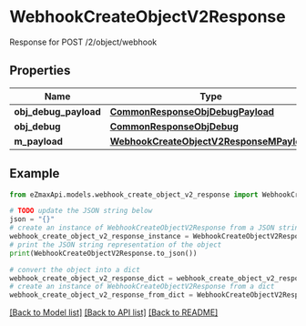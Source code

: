 # WebhookCreateObjectV2Response

Response for POST /2/object/webhook

## Properties

Name | Type | Description | Notes
------------ | ------------- | ------------- | -------------
**obj_debug_payload** | [**CommonResponseObjDebugPayload**](CommonResponseObjDebugPayload.md) |  | 
**obj_debug** | [**CommonResponseObjDebug**](CommonResponseObjDebug.md) |  | [optional] 
**m_payload** | [**WebhookCreateObjectV2ResponseMPayload**](WebhookCreateObjectV2ResponseMPayload.md) |  | 

## Example

```python
from eZmaxApi.models.webhook_create_object_v2_response import WebhookCreateObjectV2Response

# TODO update the JSON string below
json = "{}"
# create an instance of WebhookCreateObjectV2Response from a JSON string
webhook_create_object_v2_response_instance = WebhookCreateObjectV2Response.from_json(json)
# print the JSON string representation of the object
print(WebhookCreateObjectV2Response.to_json())

# convert the object into a dict
webhook_create_object_v2_response_dict = webhook_create_object_v2_response_instance.to_dict()
# create an instance of WebhookCreateObjectV2Response from a dict
webhook_create_object_v2_response_from_dict = WebhookCreateObjectV2Response.from_dict(webhook_create_object_v2_response_dict)
```
[[Back to Model list]](../README.md#documentation-for-models) [[Back to API list]](../README.md#documentation-for-api-endpoints) [[Back to README]](../README.md)


